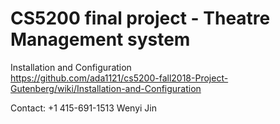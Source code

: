 # CS5200 final project - Theatre Management system

Installation and Configuration  
https://github.com/ada1121/cs5200-fall2018-Project-Gutenberg/wiki/Installation-and-Configuration


Contact: +1 415-691-1513 Wenyi Jin   
